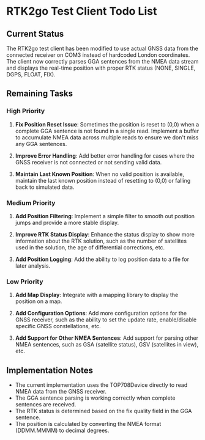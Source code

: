 # RTK2go Test Client Todo List

## Current Status
The RTK2go test client has been modified to use actual GNSS data from the connected receiver on COM3 instead of hardcoded London coordinates. The client now correctly parses GGA sentences from the NMEA data stream and displays the real-time position with proper RTK status (NONE, SINGLE, DGPS, FLOAT, FIX).

## Remaining Tasks

### High Priority
1. **Fix Position Reset Issue**: Sometimes the position is reset to (0,0) when a complete GGA sentence is not found in a single read. Implement a buffer to accumulate NMEA data across multiple reads to ensure we don't miss any GGA sentences.

2. **Improve Error Handling**: Add better error handling for cases where the GNSS receiver is not connected or not sending valid data.

3. **Maintain Last Known Position**: When no valid position is available, maintain the last known position instead of resetting to (0,0) or falling back to simulated data.

### Medium Priority
1. **Add Position Filtering**: Implement a simple filter to smooth out position jumps and provide a more stable display.

2. **Improve RTK Status Display**: Enhance the status display to show more information about the RTK solution, such as the number of satellites used in the solution, the age of differential corrections, etc.

3. **Add Position Logging**: Add the ability to log position data to a file for later analysis.

### Low Priority
1. **Add Map Display**: Integrate with a mapping library to display the position on a map.

2. **Add Configuration Options**: Add more configuration options for the GNSS receiver, such as the ability to set the update rate, enable/disable specific GNSS constellations, etc.

3. **Add Support for Other NMEA Sentences**: Add support for parsing other NMEA sentences, such as GSA (satellite status), GSV (satellites in view), etc.

## Implementation Notes
- The current implementation uses the TOP708Device directly to read NMEA data from the GNSS receiver.
- The GGA sentence parsing is working correctly when complete sentences are received.
- The RTK status is determined based on the fix quality field in the GGA sentence.
- The position is calculated by converting the NMEA format (DDMM.MMMM) to decimal degrees.
